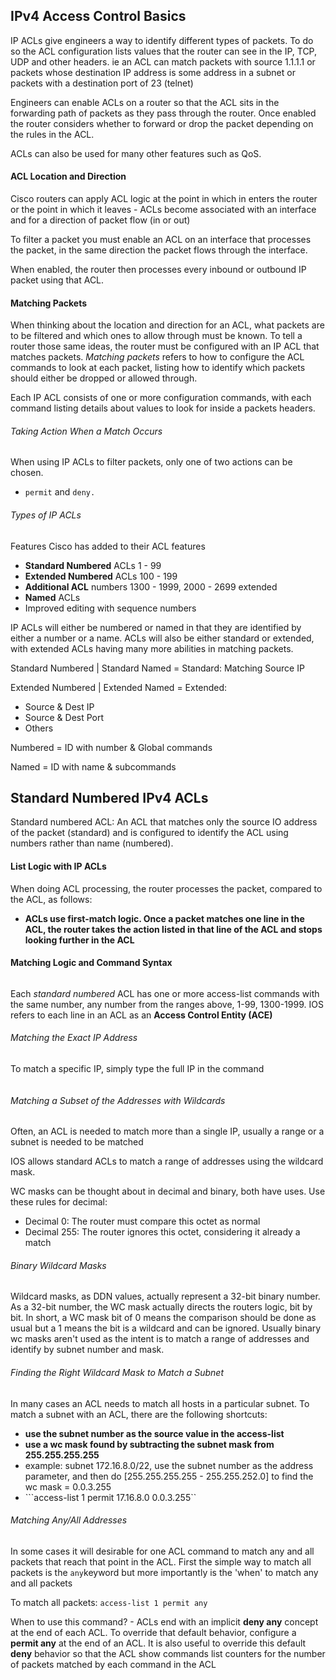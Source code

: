 ## IPv4 Access Control Basics

IP ACLs give engineers a way to identify different types of packets. To do so the ACL configuration lists values that the router can see in the IP, TCP, UDP and other headers. ie an ACL can match packets with source 1.1.1.1 or packets whose destination IP address is some address in a subnet or packets with a destination port of 23 (telnet)

Engineers can enable ACLs on a router so that the ACL sits in the forwarding path of packets as they pass through the router. Once enabled the router considers whether to forward or drop the packet depending on the rules in the ACL.

ACLs can also be used for many other features such as QoS. 

#### ACL Location and Direction
Cisco routers can apply ACL logic at the point in which in enters the router or the point in which it leaves - ACLs become associated with an interface and for a direction of packet flow (in or out)

To filter a packet you must enable an ACL on an interface that processes the packet, in the same direction the packet flows through the interface. 

When enabled, the router then processes every inbound or outbound IP packet using that ACL.

#### Matching Packets

When thinking about the location and direction for an ACL,  what packets are to be filtered and which ones to allow through must be known.
To tell a router those same ideas, the router must be configured with an IP ACL that matches packets. *Matching packets* refers to how to configure the ACL commands to look at each packet, listing how to identify which packets should either be dropped or allowed through.

Each IP ACL consists of one or more configuration commands, with each command listing details about values to look for inside a packets headers. 

###### Taking Action When a Match Occurs
When using IP ACLs to filter packets, only one of two actions can be chosen. 
 - ```permit``` and ```deny.```

###### Types of IP ACLs

Features Cisco has added to their ACL features

- **Standard Numbered** ACLs 1 - 99
- **Extended Numbered** ACLs 100 - 199
- **Additional ACL** numbers 1300 - 1999, 2000 - 2699 extended
- **Named** ACLs
- Improved editing with sequence numbers

IP ACLs will either be numbered or named in that they are identified by either a number or a name. ACLs will also be either standard or extended, with extended ACLs having many more abilities in matching packets.

Standard Numbered | Standard Named = Standard: Matching Source IP

Extended Numbered | Extended Named = Extended:
* Source & Dest IP
* Source & Dest Port
* Others

Numbered = ID with number & Global commands

Named = ID with name & subcommands
                        
## Standard Numbered IPv4 ACLs

Standard numbered ACL: An ACL that matches only the source IO address of the packet (standard) and is configured to identify the ACL using numbers rather than name (numbered).

#### List Logic with IP ACLs

When doing ACL processing, the router processes the packet, compared to the ACL, as follows:
- **ACLs use first-match logic. Once a packet matches one line in the ACL, the router takes the action listed in that line of the ACL and stops looking further in the ACL**

#### Matching Logic and Command Syntax

```access-list { 1 - 99 | 1300 - 1999 } { permit | deny } matching-params
```

Each *standard numbered* ACL has one or more access-list commands with the same number, any number from the ranges above, 1-99, 1300-1999. IOS refers to each line in an ACL as an **Access Control Entity (ACE)**

###### Matching the Exact IP Address

To match a specific IP, simply type the full IP in the command
```access-list 1 permit 10.10.10.1
```

###### Matching a Subset of the Addresses with Wildcards

Often, an ACL is needed to match more than a single IP, usually a range or a subnet is needed to be matched

IOS allows standard ACLs to match a range of addresses using the wildcard mask. 

WC masks can be thought about in decimal and binary, both have uses. Use these rules for decimal:

* Decimal 0: The router must compare this octet as normal
* Decimal 255: The router ignores this octet, considering it already a match

###### Binary Wildcard Masks

Wildcard masks, as DDN values, actually represent a 32-bit binary number. As a 32-bit number, the WC mask actually directs the routers logic, bit by bit.
In short, a WC mask bit of 0 means the comparison should be done as usual but a 1 means the bit is a wildcard and can be ignored.
Usually binary wc masks aren't used as the intent is to match a range of addresses and identify by subnet number and mask.

###### Finding the Right Wildcard Mask to Match a Subnet

In many cases an ACL needs to match all hosts in a particular subnet. To match a subnet with an ACL, there are the following shortcuts:
* **use the subnet number as the source value in the access-list**
* **use a wc mask found by subtracting the subnet mask from 255.255.255.255**
* example: subnet 172.16.8.0/22, use the subnet number as the address parameter, and then do [255.255.255.255 - 255.255.252.0] to find the wc mask = 0.0.3.255
* ```access-list 1 permit 17.16.8.0 0.0.3.255``

###### Matching Any/All Addresses

In some cases it will desirable for one ACL command to match any and all packets that reach that point in the ACL. First the simple way to match all packets is the ```any```keyword but more importantly is the 'when' to match any and all packets

To match all packets: ```access-list 1 permit any```

When to use this command? - ACLs end with an implicit **deny any** concept at the end of each ACL. To override that default behavior, configure a **permit any** at the end of an ACL.
It is also useful to override this default **deny** behavior so that the ACL show commands list counters for the number of packets matched by each command in the ACL  










